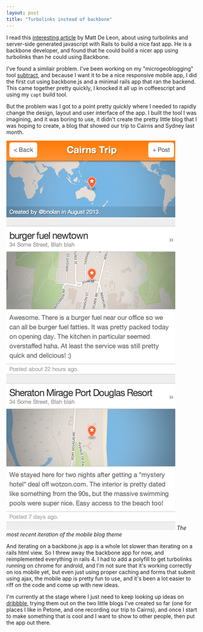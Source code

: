```yaml
---
layout: post
title: "Turbolinks instead of backbone"
---
```

 
I read this [interesting article](http://www.mattdeleon.net/) by Matt De Leon, about using turbolinks and server-side generated javascript with Rails to build a nice fast app. He is a backbone developer, and found that he could build a nicer app using turbolinks than he could using Backbone.

I've found a similair problem. I've been working on my "microgeoblogging" tool [subtract](http://subtract.in/), and because I want it to be a nice responsive mobile app, I did the first cut using backbone.js and a minimal rails app that ran the backend. This came together pretty quickly, I knocked it all up in coffeescript and using my `capt` build tool.

But the problem was I got to a point pretty quickly where I needed to rapidly change the design, layout and user interface of the app. I built the tool I was imagining, and it was boring to use, it didn't create the pretty little blog that I was hoping to create, a blog that showed our trip to Cairns and Sydney last month.

<img src="/images/subtract-1.png" />
<cite>The most recent iteration of the mobile blog theme</cite>

And iterating on a backbone.js app is a whole lot slower than iterating on a rails html view. So I threw away the backbone app for now, and reimplemented everything in rails 4. I had to add a polyfill to get turbolinks running on chrome for android, and I'm not sure that it's working correctly on ios mobile yet, but even just using proper caching and forms that submit using ajax, the mobile app is pretty fun to use, and it's been a lot easier to riff on the code and come up with new ideas.

I'm currently at the stage where I just need to keep looking up ideas on [dribbble](http://dribbble.com/), trying them out on the two little blogs I've created so far (one for places I like in Petone, and one recording our trip to Cairns), and once I start to make something that is cool and I want to show to other people, then put the app out there.